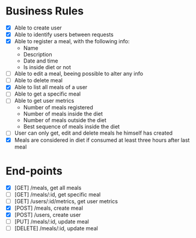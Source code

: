 # Business Rules

-   [x] Able to create user
-   [x] Able to identify users between requests
-   [x] Able to register a meal, with the following info:
    -   Name
    -   Description
    -   Date and time
    -   Is inside diet or not
-   [ ] Able to edit a meal, beeing possible to alter any info
-   [ ] Able to delete meal
-   [x] Able to list all meals of a user
-   [ ] Able to get a specific meal
-   [ ] Able to get user metrics
    -   Number of meals registered
    -   Number of meals inside the diet
    -   Number of meals outside the diet
    -   Best sequence of meals inside the diet
-   [ ] User can only get, edit and delete meals he himself has created
-   [x] Meals are considered in diet if consumed at least three hours after last meal

# End-points

-   [x] [GET] /meals, get all meals
-   [ ] [GET] /meals/:id, get specific meal
-   [ ] [GET] /users/:id/metrics, get user metrics
-   [x] [POST] /meals, create meal
-   [x] [POST] /users, create user
-   [ ] [PUT] /meals/:id, update meal
-   [ ] [DELETE] /meals/:id, update meal
